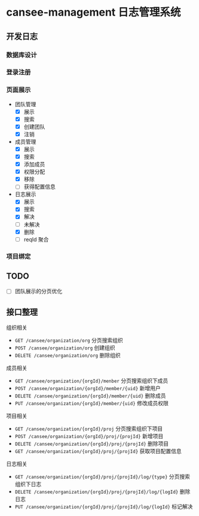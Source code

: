 # cansee-management 日志管理系统

## 开发日志
### 数据库设计

### 登录注册

### 页面展示
- 团队管理
    - [x] 展示  
    - [x] 搜索
    - [x] 创建团队
    - [x] 注销
- 成员管理
    - [x] 展示
    - [x] 搜索
    - [x] 添加成员
    - [x] 权限分配
    - [x] 移除
    - [ ] 获得配置信息
- 日志展示
    - [x] 展示
    - [x] 搜索
    - [x] 解决
    - [ ] 未解决
    - [x] 删除
    - [ ] reqId 聚合
### 项目绑定


## TODO
- [ ] 团队展示的分页优化

## 接口整理
组织相关
- `GET /cansee/organization/org`  分页搜索组织
- `POST /cansee/organization/org`  创建组织
- `DELETE /cansee/organization/org`  删除组织
  
成员相关
- `GET /cansee/organization/{orgId}/menber`  分页搜索组织下成员
- `POST /cansee/organization/{orgId}/member/{uid}`  新增用户
- `DELETE /cansee/organization/{orgId}/member/{uid}`  删除成员
- `PUT /cansee/organization/{orgId}/member/{uid}`  修改成员权限

项目相关
- `GET /cansee/organization/{orgId}/proj`  分页搜索组织下项目
- `POST /cansee/organization/{orgId}/proj/{projId}`  新增项目
- `DELETE /cansee/organization/{orgId}/proj/{projId}`  删除项目
- `GET /cansee/organization/{orgId}/proj/{projId}`  获取项目配置信息

日志相关
- `GET /cansee/organization/{orgId}/proj/{projId}/log/{type}`  分页搜索组织下日志
- `DELETE /cansee/organization/{orgId}/proj/{projId}/log/{logId}`  删除日志
- `PUT /cansee/organization/{orgId}/proj/{projId}/log/{logId}`  标记解决
